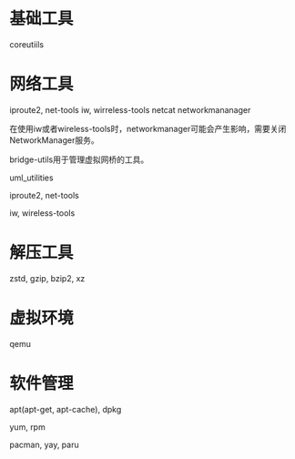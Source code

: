 基础工具
=======

coreutiils


网络工具
=======

iproute2, net-tools
iw, wirreless-tools
netcat
networkmananager

在使用iw或者wireless-tools时，networkmanager可能会产生影响，需要关闭NetworkManager服务。

bridge-utils用于管理虚拟网桥的工具。    

uml_utilities





iproute2, net-tools

iw, wireless-tools



解压工具
======

zstd, gzip, bzip2, xz

虚拟环境
======

qemu



软件管理
=======


apt(apt-get, apt-cache), dpkg

yum, rpm

pacman, yay, paru

